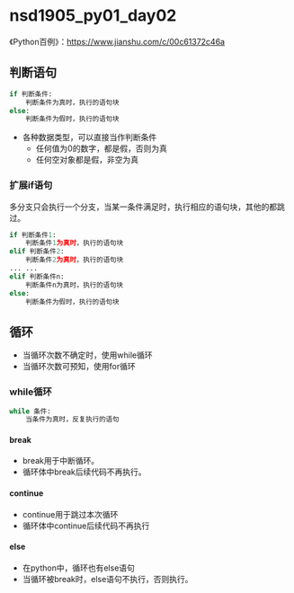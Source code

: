 # nsd1905_py01_day02

《Python百例》：https://www.jianshu.com/c/00c61372c46a

## 判断语句

```python
if 判断条件:
    判断条件为真时，执行的语句块
else:
    判断条件为假时，执行的语句块
```

- 各种数据类型，可以直接当作判断条件
  - 任何值为0的数字，都是假，否则为真
  - 任何空对象都是假，非空为真

### 扩展if语句

多分支只会执行一个分支，当某一条件满足时，执行相应的语句块，其他的都跳过。

```python
if 判断条件1:
    判断条件1为真时，执行的语句块
elif 判断条件2:
    判断条件2为真时，执行的语句块
... ...
elif 判断条件n:
    判断条件n为真时，执行的语句块
else:
    判断条件为假时，执行的语句块
```

## 循环

- 当循环次数不确定时，使用while循环
- 当循环次数可预知，使用for循环

### while循环

```python
while 条件:
    当条件为真时，反复执行的语句
```

#### break

- break用于中断循环。
- 循环体中break后续代码不再执行。

#### continue

- continue用于跳过本次循环
- 循环体中continue后续代码不再执行

#### else

- 在python中，循环也有else语句
- 当循环被break时，else语句不执行，否则执行。

